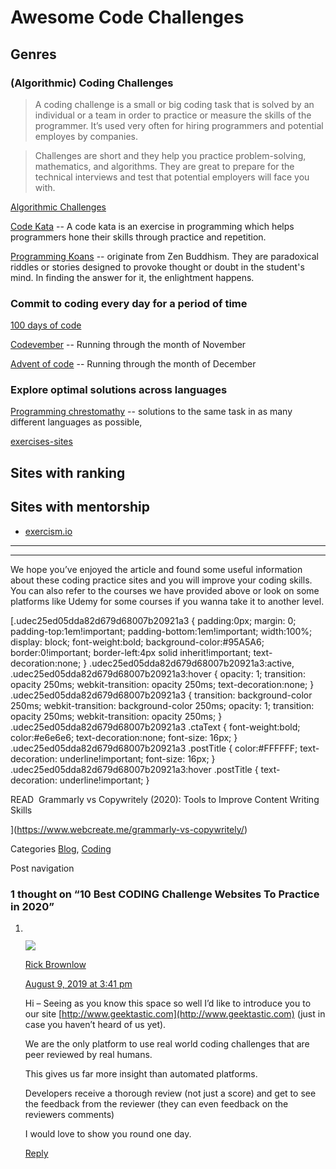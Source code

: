 # Awesome Code Challenges

## Genres

### (Algorithmic) Coding Challenges

> A coding challenge is a small or big coding task that is solved by an individual or a team in order to practice or measure the skills of the programmer. It’s used very often for hiring programmers and potential employes by companies.

> Challenges are short and they help you practice problem-solving, mathematics, and algorithms. They are great to prepare for the technical interviews and test that potential employers will face you with.

[Algorithmic Challenges](./algorithmic-challenges.md)

[Code Kata](./codekata.md) -- A code kata is an exercise in programming which helps programmers hone their skills through practice and repetition.

[Programming Koans](./koans.md) -- originate from Zen Buddhism. They are paradoxical riddles or stories designed to provoke thought or doubt in the student's mind. In finding the answer for it, the enlightment happens.

### Commit to coding every day for a period of time

[100 days of code](./100daysofcode.md)

[Codevember](./codevember.md) -- Running through the month of November

[Advent of code](./adventofcode.md) -- Running through the month of December

### Explore optimal solutions across languages

[Programming chrestomathy](./chrestomathy.md) -- solutions to the same task in as many different languages as possible,

[exercises-sites](./exercises-sites.md)

## Sites with ranking

## Sites with mentorship

- [exercism.io](http://exercism.io/)

---

---

We hope you’ve enjoyed the article and found some useful information about these coding practice sites and you will improve your coding skills. You can also refer to the courses we have provided above or look on some platforms like Udemy for some courses if you wanna take it to another level.

[.udec25ed05dda82d679d68007b20921a3 { padding:0px; margin: 0; padding-top:1em!important; padding-bottom:1em!important; width:100%; display: block; font-weight:bold; background-color:#95A5A6; border:0!important; border-left:4px solid inherit!important; text-decoration:none; } .udec25ed05dda82d679d68007b20921a3:active, .udec25ed05dda82d679d68007b20921a3:hover { opacity: 1; transition: opacity 250ms; webkit-transition: opacity 250ms; text-decoration:none; } .udec25ed05dda82d679d68007b20921a3 { transition: background-color 250ms; webkit-transition: background-color 250ms; opacity: 1; transition: opacity 250ms; webkit-transition: opacity 250ms; } .udec25ed05dda82d679d68007b20921a3 .ctaText { font-weight:bold; color:#e6e6e6; text-decoration:none; font-size: 16px; } .udec25ed05dda82d679d68007b20921a3 .postTitle { color:#FFFFFF; text-decoration: underline!important; font-size: 16px; } .udec25ed05dda82d679d68007b20921a3:hover .postTitle { text-decoration: underline!important; }

READ  Grammarly vs Copywritely (2020): Tools to Improve Content Writing Skills

](https://www.webcreate.me/grammarly-vs-copywritely/)

Categories [Blog](https://www.webcreate.me/category/blog/), [Coding](https://www.webcreate.me/category/coding/)

Post navigation

### 1 thought on “10 Best CODING Challenge Websites To Practice in 2020”

1.  ![](data:image/gif;base64,R0lGODlhAQABAIAAAAAAAP///yH5BAEAAAAALAAAAAABAAEAAAIBRAA7)

    ![](https://secure.gravatar.com/avatar/4f881346ad0f451d93a3b34224c17429?s=50&d=mm&r=g)

    [Rick Brownlow](http://geektastic.com)

    [August 9, 2019 at 3:41 pm](https://www.webcreate.me/best-coding-challenge-websites/#comment-21158)

    Hi – Seeing as you know this space so well I’d like to introduce you to our site [http://www.geektastic.com](http://www.geektastic.com) (just in case you haven’t heard of us yet).

    We are the only platform to use real world coding challenges that are peer reviewed by real humans.

    This gives us far more insight than automated platforms.

    Developers receive a thorough review (not just a score) and get to see the feedback from the reviewer (they can even feedback on the reviewers comments)

    I would love to show you round one day.

    [Reply](#comment-21158)
